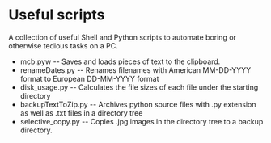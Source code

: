 # Useful scripts
A collection of useful Shell and Python scripts to automate boring  or otherwise tedious tasks on
a PC.

* mcb.pyw -- Saves and loads pieces of text to the clipboard.
* renameDates.py -- Renames filenames with American MM-DD-YYYY format to European DD-MM-YYYY format
* disk_usage.py -- Calculates the file sizes of each file under the starting directory
* backupTextToZip.py -- Archives python source files with .py extension as well as .txt files
in a directory tree
* selective_copy.py -- Copies .jpg images in the directory tree to a backup directory.

